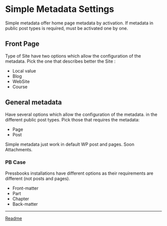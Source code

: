 # Simple Metadata Settings
Simple metadata offer home page metadata by activation. If metadata in public post types is required, must be activated one by one.

## Front Page
Type of Site have two options which allow the configuration of the metadata. Pick the one that describes better the Site :
* Local value
* Blog
* WebSite
* Course


## General metadata
Have several options which allow the configuration of the metadata. in the different public post types. Pick those that requires the metadata:
* Page
* Post

Simple metadata just work in default WP post and pages. Soon Attachments.

### PB Case
Pressbooks installations have different options as their requirements are different (not posts and pages).

* Front-matter
* Part
* Chapter
* Back-matter


---

[Readme](//Readme.md)

